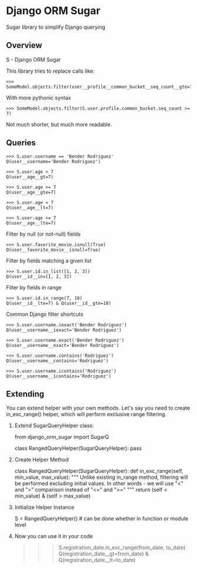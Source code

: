 # Django ORM Sugar
Sugar library to simplify Django querying

## Overview 

S - Django ORM Sugar

This library tries to replace calls like:
    
    >>> SomeModel.objects.filter(user__profile__common_bucket__seq_count__gte=7)
    
With more pythonic syntax

    >>> SomeModel.objects.filter(S.user.profile.common_bucket.seq_count >= 7)
    
Not much shorter, but much more readable.


## Queries

    >>> S.user.username == 'Bender Rodriguez'
    Q(user__username='Bender Rodriguez')
    
    >>> S.user.age > 7
    Q(user__age__gt=7)
    
    >>> S.user.age >= 7
    Q(user__age__gte=7)
    
    >>> S.user.age < 7
    Q(user__age__lt=7)
    
    >>> S.user.age <= 7
    Q(user__age__lte=7)

Filter by null (or not-null) fields

    >>> S.user.favorite_movie.isnull(True)
    Q(user__favorite_movie__isnull=True)

Filter by fields matching a given list

    >>> S.user.id.in_list([1, 2, 3])
    Q(user__id__in=[1, 2, 3])
    
Filter by fields in range
    
    >>> S.user.id.in_range(7, 10)
    Q(user__id__lte=7) & Q(user__id__gte=10)
    
Common Django filter shortcuts
    
    >>> S.user.username.iexact('Bender Rodriguez')
    Q(user__username__iexact='Bender Rodriguez')
    
    >>> S.user.username.exact('Bender Rodriguez')
    Q(user__username__exact='Bender Rodriguez')
    
    >>> S.user.username.contains('Rodriguez')
    Q(user__username__contains='Rodriguez')
    
    >>> S.user.username.icontains('Rodriguez')
    Q(user__username__icontains='Rodriguez')


## Extending

You can extend helper with your own methods. Let's say you need to create in_exc_range() helper,
  which will perform exclusive range filtering.
  

1. Extend SugarQueryHelper class:

    from django_orm_sugar import SugarQ

    class RangedQueryHelper(SugarQueryHelper):
        pass


2. Create Helper Method

    class RangedQueryHelper(SugarQueryHelper):
        def in_exc_range(self, min_value, max_value):
            """
            Unlike existing in_range method, filtering will be performed excluding initial values.
            In other words - we will use "<" and ">" comparison instead of "<=" and ">="
            """
            return (self < min_value) & (self > max_value)


3. Initialize Helper Instance

    S = RangedQueryHelper()  # can be done whether in function or module level


4. Now you can use it in your code

    >>> S.registration_date.in_exc_range(from_date, to_date)
    Q(registration_date__gt=from_date) & Q(registration_date__lt=to_date)
